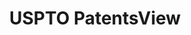 ---
layout: default
bigquery: https://console.cloud.google.com/bigquery?p=patents-public-data&d=patentsview&page=dataset
citation: Attribution should be given to PatentsView for use, distribution, or derivative
  works.
code: https://github.com/CSSIP-AIR/PatentsView-Code-Snippets/
contributors: USPTO
cost: None
description: 'PatentsView includes US patent data including raw data (summaries, applications,
  pregrant applications), disambugations of inventors and assignees, and inventor
  gender estimates.  Also foreign priority data, # of figures and sheets, and government
  interest statements.'
documentation: https://patentsview.org/query/builder-faqs
last_edit: 04/07/2022, 19:25:26
location: https://patentsview.org/
maintained_by: USPTO
record_creation_timestamp: 12/2/2020 17:20:46
schema_fields:
- symbol_position
- group_id
- location_id
- disamb_inventor_id_20170808
- male
- lapse_of_patent
- disamb_inventor_id_20180528
- latin_name
- disamb_assignee_id_20191231
- classification_data_source
- disamb_inventor_id_20201229
- disamb_inventor_id_20191008
- subsection_id
- disamb_inventor_id_20181127
- group
- rel_id
- disamb_assignee_id_20200331
- patent_id
- designation
- reldocno
- disamb_assignee_id_20200630
- num_figures
- country
- category_id
- disamb_assignee_id_20200929
- ipc_version_indicator
- dependent
- rawlocation_id
- f371_date
- fname
- ipc_class
- name_first
- action_date
- applicant_type
- role
- rawinventor_id
- doctype
- kind
- subgroup
- variety
- city
- relkind
- disamb_inventor_id_20200630
- assignee_id
- rule_47
- category
- term_extension
- disamb_assignee_id_20191008
- level_two
- series_code
- disamb_inventor_id_20170307
- disamb_inventor_id_20190312
- county_fips
- subgroup_id
- subcategory_id
- term_grant
- subclass
- disamb_inventor_id_20171226
- male_flag
- lname
- disamb_inventor_id_20200929
- number
- title
- disclaimer_date
- attribution_status
- name
- disamb_assignee_id_20190312
- application_id
- section
- date
- classification_value
- main_group
- sector_title
- disamb_inventor_id_20171003
- uuid
- status
- sequence
- disamb_inventor_id_20190820
- level_three
- longitude
- id
- country_transformed
- subclass_id
- field_title
- term_disclaimer
- gi_statement
- inventor_id
- _371_date
- disamb_assignee_id_20190820
- exemplary
- type
- state
- contract_award_number
- withdrawn
- section_id
- name_last
- doc_type
- num_sheets
- num
- field_id
- disamb_assignee_id_20181127
- mainclass_id
- abstract
- state_fips
- latitude
- text
- disamb_inventor_id_20200331
- classification_status
- organization
- f102_date
- citation_id
- lawyer_id
- disamb_inventor_id_20191231
- num_claims
- organization_id
- classification_level
- county
- publication_number
- length
- _102_date
- filename
- latlong
- deceased
- rawassignee_id
- level_one
shortname: patentsview
tags:
- disambiguation
- United States
- gender
terms_of_use: Creative Commons Attribution 4.0 International License.
timeframe: 1963-1999
title: USPTO PatentsView
uuid: cf1780b1-e265-4e49-8d1d-83b9cfe0fd9a
---
